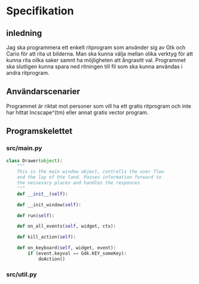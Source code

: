 # Specifikation
## inledning
Jag ska programmera ett enkelt ritprogram som använder sig av Gtk och Cario för att rita ut bilderna. 
Man ska kunna välja mellan olika verktyg för att kunna rita oilka saker samnt ha möjligheten att ångrasitt val.
Programmet ska slutligen kunna spara ned ritningen till fil som ska kunna användas i andra ritprogram.

## Användarscenarier
Programmet är riktat mot personer som vill ha ett gratis ritprogram och inte har hittat Incscape^(tm) eller annat gratis vector program.

## Programskelettet
### src/main.py 

```python
class Drawer(object):
    """
    This is the main window object, controlls the user flow
    and the lay of hte land. Passes information forward to
    the nessesary places and handles the responces
    """
    def __init__(self):

    def __init_window(self):

    def run(self):

    def on_all_events(self, widget, ctx):

    def kill_action(self):

    def on_keyboard(self, widget, event):
        if (event.keyval == Gdk.KEY_someKey):
            doAction()

```

### src/util.py

```python

```
